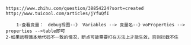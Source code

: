     https://www.zhihu.com/question/38854224?sort=created
	http://www.tuicool.com/articles/jYfuQfI

    	1-查看变量：　debug视图--》 Variables --> 变量名--》voProperties --> properties -->table即可  
	2-如果远程饿本地代码不一致的情况，断点可能需要打在方法上才能生效，否则拦截不住
   
